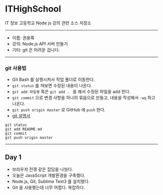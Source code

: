 # ITHighSchool
IT 정보 고등학교 Node js 강의 관련 소스 저장소

---

* 이름: 권용록
* 강의: Node.js API 서버 만들기
* 기타: git 은 어려운 겁니다.

---

### git 사용법
* Git Bash 를 실행시켜서 작업 폴더로 이동한다.
* `git status` 를 쳐보면 수정된 내용이 나온다.
* `git add 파일명` 혹은 `git add . ` 을 해서 수정된 파일을 add 한다.
* `git commit` 으로 변경 사항을 하나의 묶음으로 만들고, 내용을 작성해서 `:wq` 하고 나온다.
* `git push origin master` 로 GitHub 에 `push` 한다.
* [git 설명서](http://marklodato.github.io/visual-git-guide/index-ko.html)

```
git status
git add README.md
git commit
git push origin master
```

---

## Day 1
* 브라우저 전쟁 같은 잡담을 나눴다.
* 오늘은 JavaScript 개발환경을 구축했다.
* Node.js, Git, Sublime Text3 를 설치했다.
* Git 을 사용했는데 너무 어렵다. 복잡하다.